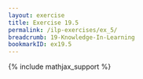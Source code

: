 ```yaml
---
layout: exercise
title: Exercise 19.5
permalink: /ilp-exercises/ex_5/
breadcrumb: 19-Knowledge-In-Learning
bookmarkID: ex19.5
---
```


{% include mathjax_support %}
